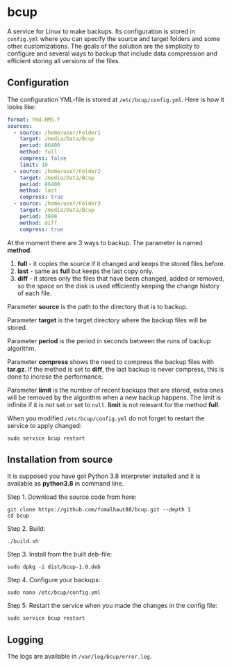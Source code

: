 # bcup

A service for Linux to make backups. Its configuration is stored in `config.yml` where you can specify the source and target folders and
some other customizations. The goals of the solution are the simplicity to configure and several ways to backup that include data compression and
efficient storing all versions of the files.

## Configuration

The configuration YML-file is stored at `/etc/bcup/config.yml`. Here is how it looks like:

```yml
format: Ymd.HMS.f
sources:
  - source: /home/user/Folder1
    target: /media/Data/Bcup
    period: 86400
    method: full
    compress: false
    limit: 10
  - source: /home/user/Folder2
    target: /media/Data/Bcup
    period: 86400
    method: last
    compress: true
  - source: /home/user/Folder3
    target: /media/Data/Bcup
    period: 3600
    method: diff
    compress: true
```

At the moment there are 3 ways to backup. The parameter is named **method**.

1. **full** - it copies the source if it changed and keeps the stored files before.
2. **last** - same as **full** but keeps the last copy only.
3. **diff** - it stores only the files that have been changed, added or removed, 
so the space on the disk is used efficiently keeping the change history of each file.

Parameter **source** is the path to the directory that is to backup.

Parameter **target** is the target directory where the backup files will be stored.

Parameter **period** is the period in seconds between the runs of backup algorithm.

Parameter **compress** shows the need to compress the backup files with **tar.gz**. If the method is set to **diff**, 
the last backup is never compress, this is done to increse the performance.

Parameter **limit** is the number of recent backups that are stored, extra ones will be removed by the algorithm when a new backup happens. 
The limit is infinite if it is not set or set to `null`. **limit** is not relevant for the method **full**.

When you modified `/etc/bcup/config.yml` do not forget to restart the service to apply changed:

```
sudo service bcup restart
```

## Installation from source

It is supposed you have got Python 3.8 interpreter installed and it is available as **python3.8** in command line.

Step 1. Download the source code from here:

```
git clone https://github.com/fomalhaut88/bcup.git --depth 1
cd bcup
```

Step 2. Build:

```
./build.sh
```

Step 3. Install from the built deb-file:

```
sudo dpkg -i dist/bcup-1.0.deb
```

Step 4. Configure your backups:

```
sudo nano /etc/bcup/config.yml
```

Step 5: Restart the service when you made the changes in the config file:

```
sudo service bcup restart
```

## Logging

The logs are available in `/var/log/bcup/error.log`.
